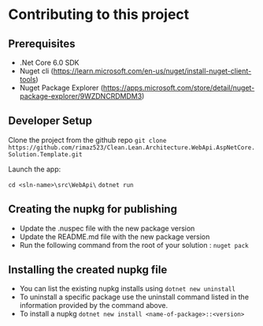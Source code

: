 # Contributing to this project

## Prerequisites

* .Net Core 6.0 SDK
* Nuget cli (https://learn.microsoft.com/en-us/nuget/install-nuget-client-tools)
* Nuget Package Explorer (https://apps.microsoft.com/store/detail/nuget-package-explorer/9WZDNCRDMDM3)

## Developer Setup

Clone the project from the github repo
`git clone https://github.com/rimaz523/Clean.Lean.Architecture.WebApi.AspNetCore.Solution.Template.git`

Launch the app:

`cd <sln-name>\src\WebApi\`
`dotnet run`

## Creating the nupkg for publishing

* Update the .nuspec file with the new package version
* Update the README.md file with the new package version
* Run the following command from the root of your solution : `nuget pack`

## Installing the created nupkg file

* You can list the existing nupkg installs using `dotnet new uninstall`
* To uninstall a specific package use the uninstall command listed in the information provided by the command above.
* To install a nupkg `dotnet new install <name-of-package>::<version>`
